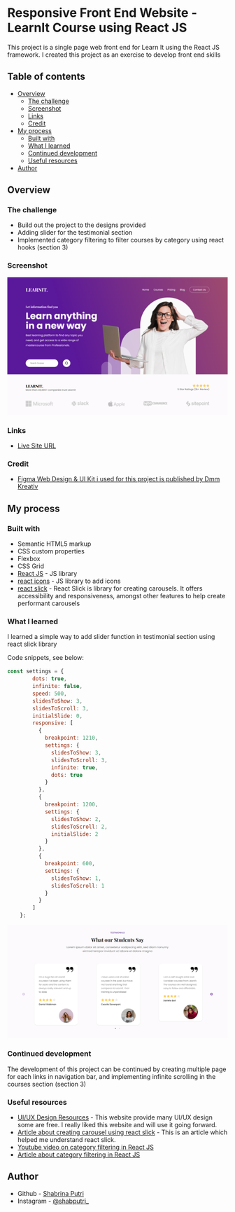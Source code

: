 # Responsive Front End Website - LearnIt Course using React JS
This project is a single page web front end for Learn It using the React JS framework. I created this project as an exercise to develop front end skills

## Table of contents

- [Overview](#overview)
  - [The challenge](#the-challenge)
  - [Screenshot](#screenshot)
  - [Links](#links)
  - [Credit](#credit)
- [My process](#my-process)
  - [Built with](#built-with)
  - [What I learned](#what-i-learned)
  - [Continued development](#continued-development)
  - [Useful resources](#useful-resources)
- [Author](#author)


## Overview

### The challenge

- Build out the project to the designs provided
- Adding slider for the testimonial section
- Implemented category filtering to filter courses by category using react hooks (section 3)

### Screenshot

![Design preview for LearnIt landing page](./src/images/header-learnit.png)

### Links
- [Live Site URL](https://learn-it-front-end-webpage.vercel.app/)

### Credit 
- [Figma Web Design & UI Kit i used for this project is published by Dmm Kreativ](https://ui8.net/dmm-kreativ/products/uniquepages?status=7)


## My process

### Built with

- Semantic HTML5 markup
- CSS custom properties
- Flexbox
- CSS Grid
- [React JS](https://reactjs.org/) - JS library
- [react icons](https://react-icons.github.io/react-icons/) - JS library to add icons
- [react slick](https://react-slick.neostack.com/) - React Slick is library for creating carousels. It offers accessibility and responsiveness, amongst other features to help create performant carousels


### What I learned

I learned a simple way to add slider function in testimonial section using react slick library

Code snippets, see below:
```js
const settings = {
        dots: true,
        infinite: false,
        speed: 500,
        slidesToShow: 3,
        slidesToScroll: 3,
        initialSlide: 0,
        responsive: [
          {
            breakpoint: 1210,
            settings: {
              slidesToShow: 3,
              slidesToScroll: 3,
              infinite: true,
              dots: true
            }
          },
          {
            breakpoint: 1200,
            settings: {
              slidesToShow: 2,
              slidesToScroll: 2,
              initialSlide: 2
            }
          },
          {
            breakpoint: 600,
            settings: {
              slidesToShow: 1,
              slidesToScroll: 1
            }
          }
        ]
    };
```

![Overview for testimonials section](./src/images/testimonials-learnit.png)


### Continued development
The development of this project can be continued by creating multiple page for each links in navigation bar, and implementing infinite scrolling in the courses section (section 3)

### Useful resources
- [UI/UX Design Resources](https://ui8.net/) - This website provide many UI/UX design some are free. I really liked this website and will use it going forward.
- [Article about creating carousel using react slick](https://blog.logrocket.com/create-carousel-react-slick/) - This is an article which helped me understand react slick.
- [Youtube video on category filtering in React JS](https://www.youtube.com/watch?v=cbEHLalLLeM)
- [Article about category filtering in React JS](https://contactmentor.com/filter-list-by-category-react-js/)


## Author

- Github - [Shabrina Putri](https://github.com/shabrina12/)
- Instagram - [@shabputri_](https://www.instagram.com/shabputri_/)

